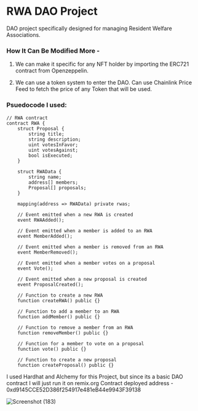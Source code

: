 # RWA DAO Project

 DAO project specifically designed for managing Resident Welfare Associations.

### How It Can Be Modified More - 

1. We can make it specific for any NFT holder by importing the ERC721 contract from Openzeppelin. 

2. We can use a token system to enter the DAO. Can use Chainlink Price Feed to fetch the price of any Token that will be used.


### Psuedocode I used:

```shell
// RWA contract
contract RWA {
    struct Proposal {
        string title;
        string description;
        uint votesInFavor;
        uint votesAgainst;
        bool isExecuted;
    }
    
    struct RWAData {
        string name;
        address[] members;
        Proposal[] proposals;
    }

    mapping(address => RWAData) private rwas;

    // Event emitted when a new RWA is created
    event RWAAdded();

    // Event emitted when a member is added to an RWA
    event MemberAdded();

    // Event emitted when a member is removed from an RWA
    event MemberRemoved();

    // Event emitted when a member votes on a proposal
    event Vote();

    // Event emitted when a new proposal is created
    event ProposalCreated();

    // Function to create a new RWA
    function createRWA() public {}

    // Function to add a member to an RWA
    function addMember() public {}

    // Function to remove a member from an RWA
    function removeMember() public {}

    // Function for a member to vote on a proposal
    function vote() public {}

    // Function to create a new proposal
    function createProposal() public {}

```

I used Hardhat and Alchemy for this Project, but since its a basic DAO contract I will just run it on remix.org 
Contract deployed address - 0xd9145CCE52D386f254917e481eB44e9943F39138

![Screenshot (183)](https://github.com/PavanTamrakar/RWADAO/assets/72463719/9d4fb98c-e20e-4db1-9e87-0f8dabc8928d)
